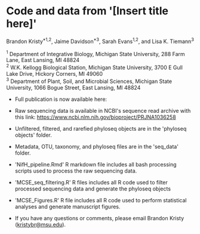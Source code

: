 # Code and data from '[Insert title here]'

Brandon Kristy<sup>*1,2</sup>, Jaime Davidson<sup>*3</sup>, Sarah Evans<sup>1,2</sup>, and Lisa K. Tiemann<sup>3</sup>

<sup>1</sup> Department of Integrative Biology, Michigan State University, 288 Farm Lane, East Lansing, MI 48824 <br />
<sup>2</sup> W.K. Kellogg Biological Station, Michigan State University, 3700 E Gull Lake Drive, Hickory Corners, MI 49060 <br />
<sup>3</sup> Department of Plant, Soil, and Microbial Sciences, Michigan State University, 1066 Bogue Street, East Lansing, MI 48824 <br />

* Full publication is now available here: 
* Raw sequencing data is available in NCBI's sequence read archive with this link: https://www.ncbi.nlm.nih.gov/bioproject/PRJNA1036258
* Unfiltered, filtered, and rarefied phyloseq objects are in the 'phyloseq objects'  folder.
* Metadata, OTU, taxonomy, and phyloseq files are in the 'seq_data' folder.
* 'NifH_pipeline.Rmd' R markdown file includes all bash processing scripts used to process the raw sequencing data.
* 'MCSE_seq_filtering.R' R files includes all R code used to filter processed sequencing data and generate the phyloseq objects
* 'MCSE_Figures.R' R file includes all R code used to perform statistical analyses and generate manuscript figures. 


* If you have any questions or comments, please email Brandon Kristy (kristybr@msu.edu).

